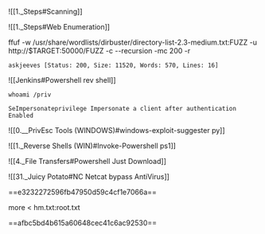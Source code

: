 ![[1._Steps#Scanning]]

![[1._Steps#Web Enumeration]]

>
ffuf -w /usr/share/wordlists/dirbuster/directory-list-2.3-medium.txt:FUZZ -u http://$TARGET:50000/FUZZ -c --recursion -mc 200 -r

`askjeeves [Status: 200, Size: 11520, Words: 570, Lines: 16]`

![[Jenkins#Powershell rev shell]]

```
whoami /priv
```

`SeImpersonateprivilege Impersonate a client after authentication Enabled`

![[0.__PrivEsc Tools (WINDOWS)#windows-exploit-suggester py]]

![[1._Reverse Shells (WIN)#Invoke-Powershell ps1]]

![[4._File Transfers#Powershell Just Download]]

![[31._Juicy Potato#NC Netcat bypass AntiVirus]]


==e3232272596fb47950d59c4cf1e7066a==

more < hm.txt:root.txt

==afbc5bd4b615a60648cec41c6ac92530==
